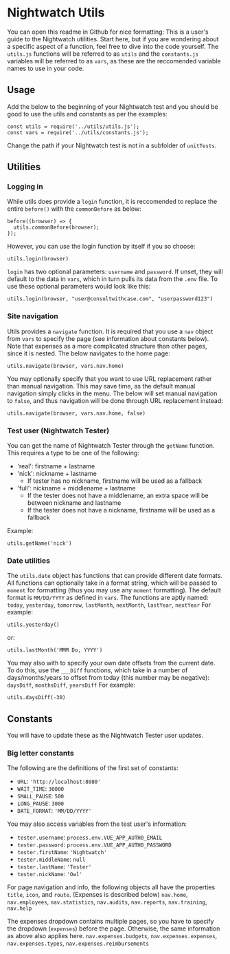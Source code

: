 # Nightwatch Utils

You can open this readme in Github for nice formatting:
This is a user's guide to the Nightwatch utilities. Start here, but if you are wondering about a specific aspect of a function, feel free to dive into the code yourself.
The `utils.js` functions will be referred to as `utils` and the `constants.js` variables will be referred to as `vars`, as these are the reccomended variable names to use in your code.

## Usage

Add the below to the beginning of your Nightwatch test and you should be good to use the utils and constants as per the examples:

```
const utils = require('../utils/utils.js');
const vars = require('../utils/constants.js');
```

Change the path if your Nightwatch test is not in a subfolder of `unitTests`.

## Utilities

### Logging in

While utils does provide a `login` function, it is reccomended to replace the entire `before()` with the `commonBefore` as below:

```
before((browser) => {
  utils.commonBefore(browser);
});
```

However, you can use the login function by itself if you so choose:

```
utils.login(browser)
```

`login` has two optional parameters: `username` and `password`. If unset, they will default to the data in `vars`, which in turn pulls its data from the `.env` file. To use these optional parameters would look like this:

```
utils.login(browser, "user@consultwithcase.com", "userpassword123")
```

### Site navigation

Utils provides a `navigate` function. It is required that you use a `nav` object from `vars` to specify the page (see information about constants below). Note that expenses as a more complicated structure than other pages, since it is nested. The below navigates to the home page:

```
utils.navigate(browser, vars.nav.home)
```

You may optionally specify that you want to use URL replacement rather than manual navigation. This may save time, as the default manual navigation simply clicks in the menu. The below will set manual navigation to `false`, and thus navigation will be done through URL replacement instead:

```
utils.navigate(browser, vars.nav.home, false)
```

### Test user (Nightwatch Tester)

You can get the name of Nightwatch Tester through the `getName` function. This requires a type to be one of the following:

- 'real': firstname + lastname
- 'nick': nickname + lastname
  - If tester has no nickname, firstname will be used as a fallback
- 'full': nickname + middlename + lastname
  - If the tester does not have a middlename, an extra space will be between nickname and lastname
  - If the tester does not have a nickname, firstname will be used as a fallback

Example:

```
utils.getName('nick')
```

### Date utilities

The `utils.date` object has functions that can provide different date formats. All functions can optionally take in a format string, which will be passed to `moment` for formatting (thus you may use any `moment` formatting). The default format is `MM/DD/YYYY` as defined in `vars`. The functions are aptly named:
`today`, `yesterday`, `tomorrow`, `lastMonth`, `nextMonth`, `lastYear`, `nextYear`
For example:

```
utils.yesterday()
```

or:

```
utils.lastMonth('MMM Do, YYYY')
```

You may also with to specify your own date offsets from the current date. To do this, use the `___Diff` functions, which take in a number of days/months/years to offset from today (this number may be negative):
`daysDiff`, `monthsDiff`, `yearsDiff`
For example:

```
utils.daysDiff(-30)
```

## Constants

You will have to update these as the Nightwatch Tester user updates.

### Big letter constants

The following are the definitions of the first set of constants:

- `URL`: `'http://localhost:8080'`
- `WAIT_TIME`: `30000`
- `SMALL_PAUSE`: `500`
- `LONG_PAUSE`: `3000`
- `DATE_FORMAT`: `'MM/DD/YYYY'`

You may also access variables from the test user's information:

- `tester.username`: `process.env.VUE_APP_AUTH0_EMAIL`
- `tester.password`: `process.env.VUE_APP_AUTH0_PASSWORD`
- `tester.firstName`: `'Nightwatch'`
- `tester.middleName`: `null`
- `tester.lastName`: `'Tester'`
- `tester.nickName`: `'Owl'`

For page navigation and info, the following objects all have the properties `title`, `icon`, and `route`. (Expenses is described below)
`nav.home`, `nav.employees`, `nav.statistics`, `nav.audits`, `nav.reports`, `nav.training`, `nav.help`

The expenses dropdown contains multiple pages, so you have to specify the dropdown (`expenses`) before the page. Otherwise, the same information as above also applies here.
`nav.expenses.budgets`, `nav.expenses.expenses`, `nav.expenses.types`, `nav.expenses.reimbursements`

